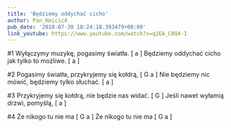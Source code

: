 ```yaml
---
title: 'Będziemy oddychać cicho'
author: Pan_Kmicic4
pub_date: '2018-07-30 18:24:18.393479+00:00'
link_youtube: https://www.youtube.com/watch?v=q2EA_C0Q4-I
---
```


#1
Wyłączymy muzykę, pogasimy światła. [ a ]
Będziemy oddychać cicho jak tylko to możliwe. [ a ]

#2
Pogasimy światła, przykryjemy się kołdrą, [ G a ] 
Nie będziemy nic mówić, będziemy tylko słuchać. [ a ]

#3
Przykryjemy się kołdrą, nie będzie nas widać. [ G ]
Jeśli nawet wyłamią drzwi, pomyślą, [ a ]

#4
Że nikogo tu nie ma [ G a ]
Że nikogo tu nie ma [ G a ]
